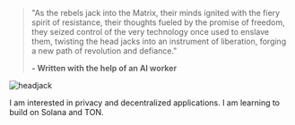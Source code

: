 > "As the rebels jack into the Matrix, their minds ignited with the fiery spirit of resistance, their thoughts fueled
> by the promise of freedom, they seized control of the very technology once used to enslave them, twisting the head
> jacks into an instrument of liberation, forging a new path of revolution and defiance."
> > 
> **\- Written with the help of an AI worker**

![headjack](https://github.com/h34dj4ck/h34dj4ck/assets/173120991/a0aa41f3-e816-4b3b-abda-d2f34cd79d64)

I am interested in privacy and decentralized applications. I am learning to build on Solana and TON.
